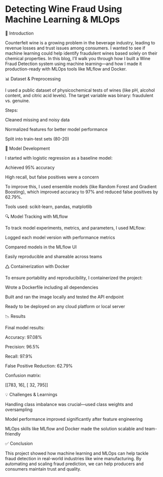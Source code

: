 # Detecting Wine Fraud Using Machine Learning & MLOps
🍷 Introduction

Counterfeit wine is a growing problem in the beverage industry, leading to revenue losses and trust issues among consumers. I wanted to see if machine learning could help identify fraudulent wines based solely on their chemical properties. In this blog, I’ll walk you through how I built a Wine Fraud Detection system using machine learning—and how I made it production-ready with MLOps tools like MLflow and Docker.

 📊 Dataset & Preprocessing

I used a public dataset of physicochemical tests of wines (like pH, alcohol content, and citric acid levels). The target variable was binary: fraudulent vs. genuine.

Steps:

Cleaned missing and noisy data

Normalized features for better model performance

Split into train-test sets (80-20)

🧠 Model Development

I started with logistic regression as a baseline model:

Achieved 95% accuracy

High recall, but false positives were a concern

To improve this, I used ensemble models (like Random Forest and Gradient Boosting), which improved accuracy to 97% and reduced false positives by 62.79%.

Tools used:
scikit-learn, pandas, matplotlib

🔍 Model Tracking with MLflow

To track model experiments, metrics, and parameters, I used MLflow:

Logged each model version with performance metrics

Compared models in the MLflow UI

Easily reproducible and shareable across teams

🛆 Containerization with Docker

To ensure portability and reproducibility, I containerized the project:

Wrote a Dockerfile including all dependencies

Built and ran the image locally and tested the API endpoint

Ready to be deployed on any cloud platform or local server

📉 Results

Final model results:

Accuracy: 97.08%

Precision: 96.5%

Recall: 97.9%

False Positive Reduction: 62.79%

Confusion matrix:

[[783,  16],
 [ 32, 795]]

💡 Challenges & Learnings

Handling class imbalance was crucial—used class weights and oversampling

Model performance improved significantly after feature engineering

MLOps skills like MLflow and Docker made the solution scalable and team-friendly

✅ Conclusion

This project showed how machine learning and MLOps can help tackle fraud detection in real-world industries like wine manufacturing. By automating and scaling fraud prediction, we can help producers and consumers maintain trust and quality.
